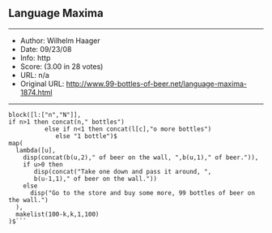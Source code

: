 
## Language Maxima ##
---
- Author: Wilhelm Haager
- Date: 09/23/08
- Info: http
- Score:  (3.00 in 28 votes)
- URL: n/a
- Original URL: http://www.99-bottles-of-beer.net/language-maxima-1874.html
---

```b(n,c) :=
block([l:["n","N"]],
if n>1 then concat(n," bottles")
          else if n<1 then concat(l[c],"o more bottles")
             else "1 bottle")$
map(
  lambda([u],
    disp(concat(b(u,2)," of beer on the wall, ",b(u,1)," of beer.")),
    if u>0 then
       disp(concat("Take one down and pass it around, ",
       b(u-1,1)," of beer on the wall."))
    else
      disp("Go to the store and buy some more, 99 bottles of beer on the wall.")
  ),
  makelist(100-k,k,1,100)
)$```